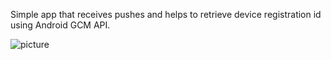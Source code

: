 Simple app that receives pushes and helps to retrieve device registration id using Android GCM API.

![picture](https://dl.dropbox.com/s/5a5nk3lcpo267ih/push-receiver.png?dl=1)